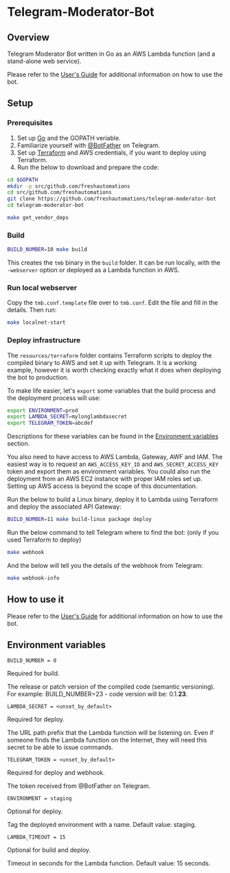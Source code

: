 # Telegram-Moderator-Bot

## Overview
Telegram Moderator Bot written in Go as an AWS Lambda function (and a stand-alone web service).

Please refer to the [User's Guide](GUIDE.md) for additional information on how to use the bot.

## Setup
### Prerequisites
1. Set up [Go](https://golang.org) and the GOPATH veriable.
1. Familiarize yourself with [@BotFather](https://core.telegram.org/bots#3-how-do-i-create-a-bot) on Telegram.
1. Set up [Terraform](https://terraform.io) and AWS credentials, if you want to deploy using Terraform.
1. Run the below to download and prepare the code:
```bash
cd $GOPATH
mkdir -p src/github.com/freshautomations
cd src/github.com/freshautomations
git clone https://github.com/freshautomations/telegram-moderator-bot
cd telegram-moderator-bot

make get_vendor_deps
```
### Build
```bash
BUILD_NUMBER=10 make build
```
This creates the `tmb` binary in the `build` folder. It can be run locally, with the `-webserver` option or deployed as a Lambda function in AWS.
### Run local webserver
Copy the `tmb.conf.template` file over to `tmb.conf`. Edit the file and fill in the details. Then run:
```bash
make localnet-start
```
### Deploy infrastructure
The `resources/terraform` folder contains Terraform scripts to deploy the compiled binary to AWS and set it up with Telegram.
It is a working example, however it is worth checking exactly what it does when deploying the bot to production.

To make life easier, let's `export` some variables that the build process and the deployment process will use:
```bash
export ENVIRONMENT=prod
export LAMBDA_SECRET=mylonglambdasecret
export TELEGRAM_TOKEN=abcdef 
```
Descriptions for these variables can be found in the [Environment variables](#environment-variables) section.

You also need to have access to AWS Lambda, Gateway, AWF and IAM. The easiest way is to request an `AWS_ACCESS_KEY_ID` and `AWS_SECRET_ACCESS_KEY` token
and export them as environment variables. You could also run the deployment from an AWS EC2 instance with proper IAM roles set up.
Setting up AWS access is beyond the scope of this documentation.

Run the below to build a Linux binary, deploy it to Lambda using Terraform and deploy the associated API Gateway:
```bash
BUILD_NUMBER=11 make build-linux package deploy
```

Run the below command to tell Telegram where to find the bot: (only if you used Terraform to deploy)
```bash
make webhook
```
And the below will tell you the details of the webhook from Telegram:
```bash
make webhook-info
```

## How to use it

Please refer to the [User's Guide](GUIDE.md) for additional information on how to use the bot.

## Environment variables
```
BUILD_NUMBER = 0
```
Required for build.

The release or patch version of the compiled code (semantic versioning).
For example: BUILD_NUMBER=23 - code version will be: 0.1.**23**.
```
LAMBDA_SECRET = <unset_by_default>
```
Required for deploy.

The URL path prefix that the Lambda function will be listening on.
Even if someone finds the Lambda function on the Internet, they will need this secret to be able to issue commands.

```
TELEGRAM_TOKEN = <unset_by_default>
```
Required for deploy and webhook.

The token received from @BotFather on Telegram.

```
ENVIRONMENT = staging
```
Optional for deploy.

Tag the deployed environment with a name. Default value: staging.

```
LAMBDA_TIMEOUT = 15
```
Optional for build and deploy.

Timeout in seconds for the Lambda function. Default value: 15 seconds.
